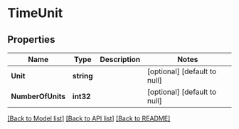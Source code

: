 # TimeUnit

## Properties
Name | Type | Description | Notes
------------ | ------------- | ------------- | -------------
**Unit** | **string** |  | [optional] [default to null]
**NumberOfUnits** | **int32** |  | [optional] [default to null]

[[Back to Model list]](../README.md#documentation-for-models) [[Back to API list]](../README.md#documentation-for-api-endpoints) [[Back to README]](../README.md)


